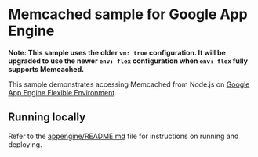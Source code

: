 # Memcached sample for Google App Engine

**Note: This sample uses the older `vm: true` configuration. It will be upgraded
to use the newer `env: flex` configuration when `env: flex` fully supports
Memcached.**

This sample demonstrates accessing Memcached from Node.js on
[Google App Engine Flexible Environment](https://cloud.google.com/appengine).

## Running locally

Refer to the [appengine/README.md](../README.md) file for instructions on
running and deploying.
